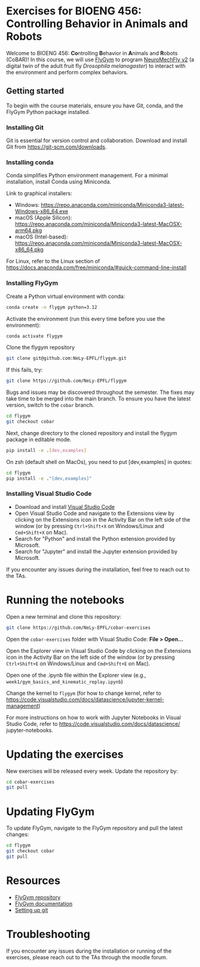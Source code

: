 # Exercises for BIOENG 456: Controlling Behavior in Animals and Robots
Welcome to BIOENG 456: **Co**ntrolling **B**ehavior in **A**nimals and **R**obots (CoBAR)! In this course, we will use [FlyGym](https://github.com/NeLy-EPFL/flygym) to program [NeuroMechFly v2](https://www.nature.com/articles/s41592-024-02497-y) (a digital twin of the adult fruit fly *Drosophila melanogaster*) to interact with the environment and perform complex behaviors.
## Getting started
To begin with the course materials, ensure you have Git, conda, and the FlyGym Python package installed.
### Installing Git
Git is essential for version control and collaboration. Download and install Git from https://git-scm.com/downloads.
### Installing conda
Conda simplifies Python environment management. For a minimal installation, install Conda using Miniconda.

Link to graphical installers:
- Windows: https://repo.anaconda.com/miniconda/Miniconda3-latest-Windows-x86_64.exe
- macOS (Apple Silicon): https://repo.anaconda.com/miniconda/Miniconda3-latest-MacOSX-arm64.pkg
- macOS (Intel-based): https://repo.anaconda.com/miniconda/Miniconda3-latest-MacOSX-x86_64.pkg

For Linux, refer to the Linux section of https://docs.anaconda.com/free/miniconda/#quick-command-line-install
### Installing FlyGym
Create a Python virtual environment with conda:
```sh
conda create -n flygym python=3.12
```
Activate the environment (run this every time before you use the environment):
```sh
conda activate flygym
```
Clone the flygym repository
```sh
git clone git@github.com:NeLy-EPFL/flygym.git
```
If this fails, try:
```sh
git clone https://github.com/NeLy-EPFL/flygym
```
Bugs and issues may be discovered throughout the semester. The fixes may take time to be merged into the main branch. To ensure you have the latest version, switch to the `cobar` branch.
```sh
cd flygym
git checkout cobar
```
Next, change directory to the cloned repository and install the flygym package in editable mode.
```sh
pip install -e .[dev,examples]
```
On zsh (default shell on MacOs), you need to put [dev,examples] in quotes:
```sh
cd flygym
pip install -e ."[dev,examples]"
```
### Installing Visual Studio Code
- Download and install [Visual Studio Code](https://code.visualstudio.com)
- Open Visual Studio Code and navigate to the Extensions view by clicking on the Extensions icon in the Activity Bar on the left side of the window (or by pressing `Ctrl+Shift+X` on Windows/Linux and `Cmd+Shift+X` on Mac).
- Search for "Python" and install the Python extension provided by Microsoft.
- Search for "Jupyter" and install the Jupyter extension provided by Microsoft.

If you encounter any issues during the installation, feel free to reach out to the TAs.
# Running the notebooks
Open a new terminal and clone this repository:
```sh
git clone https://github.com/NeLy-EPFL/cobar-exercises
```
Open the `cobar-exercises` folder with Visual Studio Code: **File > Open...**

Open the Explorer view in Visual Studio Code by clicking on the Extensions icon in the Activity Bar on the left side of the window (or by pressing `Ctrl+Shift+E` on Windows/Linux and `Cmd+Shift+E` on Mac).

Open one of the .ipynb file within the Explorer view (e.g., `week1/gym_basics_and_kinematic_replay.ipynb`)

Change the kernel to `flygym` (for how to change kernel, refer to https://code.visualstudio.com/docs/datascience/jupyter-kernel-management)

For more instructions on how to work with Jupyter Notebooks in Visual Studio Code, refer to https://code.visualstudio.com/docs/datascience/
jupyter-notebooks.
# Updating the exercises
New exercises will be released every week. Update the repository by:
```sh
cd cobar-exercises
git pull
```
# Updating FlyGym
To update FlyGym, navigate to the FlyGym repository and pull the latest changes:
```sh
cd flygym
git checkout cobar
git pull
```
# Resources
- [FlyGym repository](https://github.com/NeLy-EPFL/flygym/tree/main)
- [FlyGym documentation](https://neuromechfly.org)
- [Setting up git](https://docs.github.com/en/get-started/getting-started-with-git/set-up-git)
# Troubleshooting
If you encounter any issues during the installation or running of the exercises, please reach out to the TAs through the moodle forum.